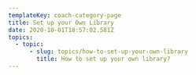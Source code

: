 ```yaml
---
templateKey: coach-category-page
title: Set up your Own Library
date: 2020-10-01T18:57:02.581Z
topics:
  - topic:
      - slug: topics/how-to-set-up-your-own-library
        title: How to set up your own library?
---
```



